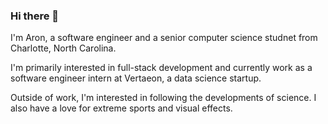 ### Hi there 👋

I'm Aron, a software engineer and a senior computer science studnet from Charlotte, North Carolina.

I'm primarily interested in full-stack development and currently work as a software engineer intern at Vertaeon, a data science startup.

Outside of work, I'm interested in following the developments of science. I also have a love for extreme sports and visual effects.
